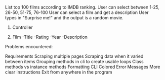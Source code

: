 List top 100 films according to IMDB ranking.
User can select between 1-25, 26-50, 51-75, 76-100
User can select a film and get a description
User types in "Surprise me!" and the output is a random movie.

1. Controller

2. Film
  -Title
  -Rating
  -Year
  -Description

Problems encountered:

Requirements
Scraping multiple pages
Scraping data when it varied between items
Grouping methods in cli to create usable loops
Class methods vs instance methods
Formatting CLI
Colored Error Messages
More clear instructions
Exit from anywhere in the program
